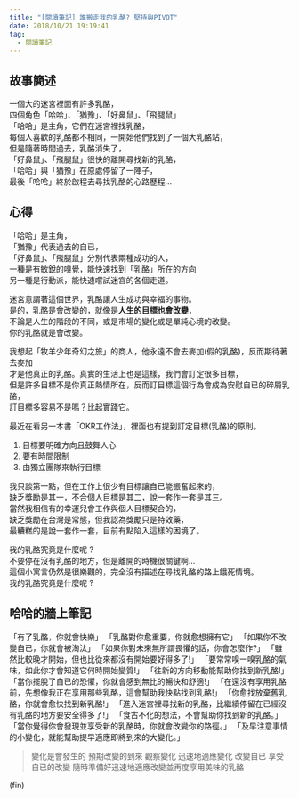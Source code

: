 ```yaml
---
title: "[閱讀筆記] 誰搬走我的乳酪? 堅持與PIVOT"
date: 2018/10/21 19:19:41
tag:
  - 閱讀筆記
---
```



## 故事簡述

一個大的迷宮裡面有許多乳酪，  
四個角色「哈哈」、「猶豫」、「好鼻鼠」、「飛腿鼠」  
「哈哈」是主角，它們在迷宮裡找乳酪，  
每個人喜歡的乳酪都不相同，一開始他們找到了一個大乳酪站，  
但是隨著時間過去，乳酪消失了，  
「好鼻鼠」、「飛腿鼠」很快的離開尋找新的乳酪，  
「哈哈」與「猶豫」在原處停留了一陣子，  
最後「哈哈」終於啟程去尋找乳酪的心路歷程…  

## 心得

「哈哈」是主角，  
「猶豫」代表過去的自已，  
「好鼻鼠」、「飛腿鼠」分別代表兩種成功的人，  
一種是有敏銳的嗅覺，能快速找到「乳酪」所在的方向  
另一種是行動派，能快速嚐試迷宮的各個走道。  

迷宮意謂著這個世界，乳酪讓人生成功與幸福的事物。  
是的，乳酪是會改變的，就像是**人生的目標也會改變**，  
不論是人生的階段的不同，或是市場的變化或是單純心境的改變。  
你的乳酪就是會改變。  

我想起「牧羊少年奇幻之旅」的商人，他永遠不會去麥加(假的乳酪)，反而期待著去麥加  
才是他真正的乳酪。真實的生活上也是這樣，我們會訂定很多目標，  
但是許多目標不是你真正熱情所在，反而訂目標這個行為會成為安慰自已的碎屑乳酪，  
訂目標多容易不是嗎？比起實踐它。

最近在看另一本書「OKR工作法」，裡面也有提到訂定目標(乳酪)的原則。  

1. 目標要明確方向且鼓舞人心
2. 要有時間限制
3. 由獨立團隊來執行目標

我只談第一點，但在工作上很少有目標讓自已能振奮起來的，  
缺乏獎勵是其一，不合個人目標是其二，說一套作一套是其三。  
當然我相信有的幸運兒會工作與個人目標契合的，  
缺乏獎勵在台灣是常態，但我認為獎勵只是特效藥，  
最糟糕的是說一套作一套，目前有點陷入這樣的困境了。

我的乳酪究竟是什麼呢 ?  
不要停在沒有乳酪的地方，但是離開的時機很關鍵啊…  
這個小寓言仍然是很樂觀的，完全沒有描述在尋找乳酪的路上餓死情境。  
我的乳酪究竟是什麼呢 ?  

## 哈哈的牆上筆記

「有了乳酪，你就會快樂」
「乳酪對你愈重要，你就愈想擁有它」
「如果你不改變自已，你就會被淘汰」
「如果你對未來無所謂畏懼的話，你會怎麼作?」
「雖然比較晚才開始，但也比從來都沒有開始要好得多了!」
「要常常嗅一嗅乳酪的氣味，如此你才會知道它何時開始變質!」
「往新的方向移動能幫助你找到新乳酪!」
「當你擺脫了自已的恐懼，你就會感到無比的暢快和舒適!」
「在還沒有享用乳酪前，先想像我正在享用那些乳酪，這會幫助我快點找到乳酪!」
「你愈找放棄舊乳酪，你就會愈快找到新乳酪!」
「進入迷宮裡尋找新的乳酪，比繼續停留在已經沒有乳酪的地方要安全得多了!」
「食古不化的想法，不會幫助你找到新的乳酪。」
「當你覺得你會發現並享受新的乳酪時，你就會改變你的路徑。」
「及早注意事情的小變化，就能幫助提早適應即將到來的大變化。」

> 變化是會發生的
> 預期改變的到來
> 觀察變化
> 迅速地適應變化
> 改變自已
> 享受自已的改變
> 隨時準備好迅速地適應改變並再度享用美味的乳酪

(fin)
